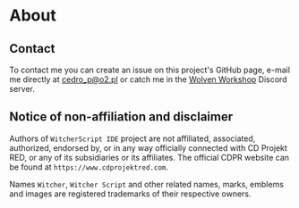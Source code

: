 # About


## Contact

To contact me you can create an issue on this project's GitHub page, e-mail me directly at <cedro_p@o2.pl> or catch me in the [Wolven Workshop](https://discord.gg/S3HjaY65uh) Discord server.


## Notice of non-affiliation and disclaimer

Authors of `WitcherScript IDE` project are not affiliated, associated, authorized, endorsed by, or in any way officially connected with CD Projekt RED, or any of its subsidiaries or its affiliates. The official CDPR website can be found at `https://www.cdprojektred.com`.

Names `Witcher`, `Witcher Script` and other related names, marks, emblems and images are registered trademarks of their respective owners.
